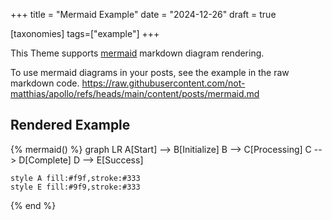 +++
title = "Mermaid Example"
date = "2024-12-26"
draft = true

[taxonomies]
tags=["example"]
+++

This Theme supports [mermaid](https://mermaid.js.org/) markdown diagram rendering.

To use mermaid diagrams in your posts, see the example in the raw markdown code.
https://raw.githubusercontent.com/not-matthias/apollo/refs/heads/main/content/posts/mermaid.md

## Rendered Example

{% mermaid() %}
graph LR
    A[Start] --> B[Initialize]
    B --> C[Processing]
    C --> D[Complete]
    D --> E[Success]
    
    style A fill:#f9f,stroke:#333
    style E fill:#9f9,stroke:#333
{% end %}
